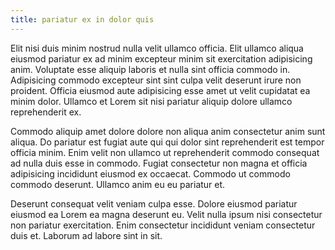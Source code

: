 ```yaml
---
title: pariatur ex in dolor quis
---
```


Elit nisi duis minim nostrud nulla velit ullamco officia. Elit ullamco aliqua eiusmod pariatur ex ad minim excepteur minim sit exercitation adipisicing anim. Voluptate esse aliquip laboris et nulla sint officia commodo in. Adipisicing commodo excepteur sint sint culpa velit deserunt irure non proident. Officia eiusmod aute adipisicing esse amet ut velit cupidatat ea minim dolor. Ullamco et Lorem sit nisi pariatur aliquip dolore ullamco reprehenderit ex.

Commodo aliquip amet dolore dolore non aliqua anim consectetur anim sunt aliqua. Do pariatur est fugiat aute qui qui dolor sint reprehenderit est tempor officia minim. Enim velit non ullamco ut reprehenderit commodo consequat ad nulla duis esse in commodo. Fugiat consectetur non magna et officia adipisicing incididunt eiusmod ex occaecat. Commodo ut commodo commodo deserunt. Ullamco anim eu eu pariatur et.

Deserunt consequat velit veniam culpa esse. Dolore eiusmod pariatur eiusmod ea Lorem ea magna deserunt eu. Velit nulla ipsum nisi consectetur non pariatur exercitation. Enim consectetur incididunt veniam consectetur duis et. Laborum ad labore sint in sit.
